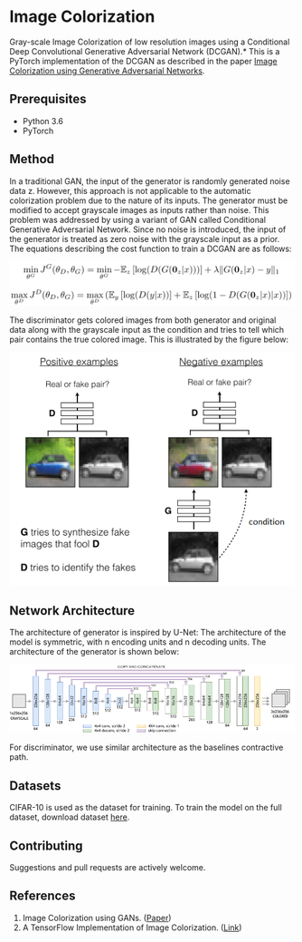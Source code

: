 # Image Colorization
Gray-scale Image Colorization of low resolution images using a Conditional Deep Convolutional Generative Adversarial Network (DCGAN).*
This is a PyTorch implementation of the DCGAN as described in the paper [Image Colorization using
Generative Adversarial Networks](https://arxiv.org/pdf/1803.05400.pdf).

## Prerequisites
* Python 3.6
* PyTorch

## Method
In a traditional GAN, the input of the generator is randomly generated noise data z. However, this approach is not applicable to the automatic colorization problem due to the nature of its inputs. The generator must be modified to accept grayscale images as inputs rather than noise. This problem was addressed by using a variant of GAN called Conditional Generative Adversarial Network. Since no noise is introduced, the input of the generator is treated as zero noise with the grayscale input as a prior. The equations describing the cost function to train a DCGAN are as follows:

![CON-GAN](images/con_gan.png)

The discriminator gets colored images from both generator and original data along with the grayscale input as the condition and tries to tell which pair contains the true colored image. This is illustrated by the figure below:

![C-GAN](images/cgan.png)

## Network Architecture
The architecture of generator is inspired by U-Net: The architecture of the model is symmetric, with n encoding units and n decoding units. The architecture of the generator is shown below:

![U-NET](images/unet.png)

For discriminator, we use similar architecture as the baselines contractive path.

## Datasets
CIFAR-10 is used as the dataset for training. To train the model on the full dataset, download dataset [here](https://www.cs.toronto.edu/~kriz/cifar-10-python.tar.gz).

## Contributing
Suggestions and pull requests are actively welcome.

## References
1. Image Colorization using GANs. ([Paper](https://arxiv.org/pdf/1803.05400.pdf))
2. A TensorFlow Implementation of Image Colorization. ([Link](https://github.com/ImagingLab/Colorizing-with-GANs))
